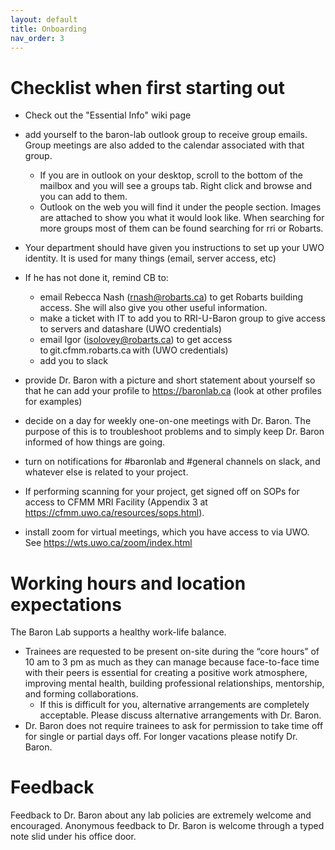 ```yaml
---
layout: default
title: Onboarding
nav_order: 3
---
```


# Checklist when first starting out 

- Check out the "Essential Info" wiki page 

- add yourself to the baron-lab outlook group to receive group emails. Group meetings are also added to the calendar associated with that group.
    - If you are in outlook on your desktop, scroll to the bottom of the mailbox and you will see a groups tab. Right click and browse and you can add to them.
    - Outlook on the web you will find it under the people section. Images are attached to show you what it would look like. When searching for more groups most of them can be found searching for rri or Robarts.

- Your department should have given you instructions to set up your UWO identity. It is used for many things (email, server access, etc)

- If he has not done it, remind CB to: 
    - email Rebecca Nash (rnash@robarts.ca) to get Robarts building access. She will also give you other useful information.
    - make a ticket with IT to add you to RRI-U-Baron group to give access to servers and datashare (UWO credentials)
    - email Igor (isolovey@robarts.ca) to get access to git.cfmm.robarts.ca with (UWO credentials)
    - add you to slack 

- provide Dr. Baron with a picture and short statement about yourself so that he can add your profile to https://baronlab.ca (look at other profiles for examples)

- decide on a day for weekly one-on-one meetings with Dr. Baron. The purpose of this is to troubleshoot problems and to simply keep Dr. Baron informed of how things are going.

- turn on notifications for #baronlab and #general channels on slack, and whatever else is related to your project.

- If performing scanning for your project, get signed off on SOPs for access to CFMM MRI Facility (Appendix 3 at https://cfmm.uwo.ca/resources/sops.html).  

- install zoom for virtual meetings, which you have access to via UWO. See https://wts.uwo.ca/zoom/index.html 

# Working hours and location expectations
The Baron Lab supports a healthy work-life balance. 
- Trainees are requested to be present on-site during the “core hours” of 10 am to 3 pm as much as they can manage because face-to-face time with their peers is essential for creating a positive work atmosphere, improving mental health, building professional relationships, mentorship, and forming collaborations. 
    - If this is difficult for you, alternative arrangements are completely acceptable. Please discuss alternative arrangements with Dr. Baron. 
- Dr. Baron does not require trainees to ask for permission to take time off for single or partial days off. For longer vacations please notify Dr. Baron. 

# Feedback
Feedback to Dr. Baron about any lab policies are extremely welcome and encouraged. Anonymous feedback to Dr. Baron is welcome through a typed note slid under his office door. 
